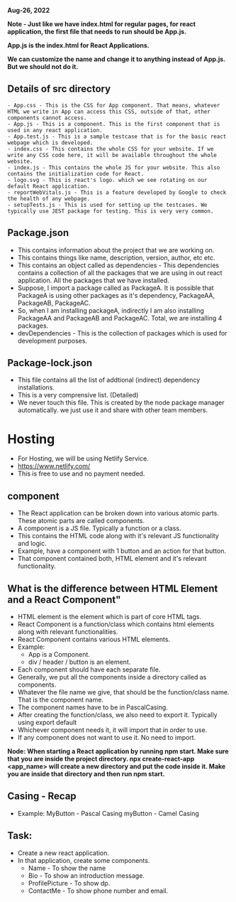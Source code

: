  **Aug-26, 2022**

**Note - Just like we have index.html for regular pages, for react application, the first file that needs to run should be App.js.**

**App.js is the index.html for React Applications.**

**We can customize the name and change it to anything instead of App.js. But we should not do it.**

## Details of src directory
    - App.css - This is the CSS for App component. That means, whatever HTML we write in App can access this CSS, outside of that, other components cannot access.
    - App.js - This is a component. This is the first component that is used in any react application.
    - App.test.js - This is a sample testcase that is for the basic react webpage which is developed.
    - index.css - This contains the whole CSS for your website. If we write any CSS code here, it will be available throughout the whole website.
    - index.js - This contains the whole JS for your website. This also contains the initialization code for React.
    - logo.svg - This is react's logo. which we see rotating on our default React application.
    - reportWebVitals.js - This is a feature developed by Google to check the health of any webpage.
    - setupTests.js - This is used for setting up the testcases. We typically use JEST package for testing. This is very very common.

## Package.json
- This contains information about the project that we are working on.
- This contains things like name, description, version, author, etc etc.
- This contains an object called as dependencies - This dependencies contains a collection of all the packages that we are using in out react application. All the packages that we have installed.
- Suppose, I import a package called as PackageA. It is possible that PackageA is using other packages as it's dependency, PackageAA, PackageAB, PackageAC.
- So, when I am installing packageA, indirectly I am also installing PackageAA and PackageAB and PackageAC. Total, we are installing 4 packages.
- devDependencies - This is the collection of packages which is used for development purposes.

## Package-lock.json
- This file contains all the list of addtional (indirect) dependency installations.
- This is a very comprensive list. (Detailed)
- We never touch this file. This is created by the node package manager automatically. we just use it and share with other team members.

# Hosting
- For Hosting, we will be using Netlify Service.
- https://www.netlify.com/
- This is free to use and no payment needed.

## component 
- The React application can be broken down into various atomic parts. These atomic parts are called components.
- A component is a JS file. Typically a function or a class.
- This contains the HTML code along with it's relevant JS functionality and logic.
- Example, have a component with 1 button and an action for that button.
- That component contained both, HTML element and it's relevant functionality.

## What is the difference between HTML Element and a React Component"
- HTML element is the element which is part of core HTML tags.
- React Component is a function/class which contains html elements along with relevant functionalities.
- React Component contains various HTML elements. 
- Example:
    - App is a Component.
    - div / header / button is an element.
- Each component should have each separate file.
- Generally, we put all the components inside a directory called as components.
- Whatever the file name we give, that should be the function/class name. That is the component name.
- The component names have to be in PascalCasing.
- After creating the function/class, we also need to export it. Typically using export default <ComponentName>
- Whichever component needs it, it will import that in order to use.
- If any component does not want to use it. No need to import.

**Node: When starting a React application by running npm start. Make sure that you are inside the project directory. npx create-react-app <app_name> will create a new directory and put the code inside it. Make you are inside that directory and then run npm start.**

## Casing - Recap
- Example:
MyButton - Pascal Casing
myButton - Camel Casing

## Task:
- Create a new react application.
- In that application, create some components.
    - Name - To show the name
    - Bio - To show an introduction message.
    - ProfilePicture - To show dp.
    - ContactMe - To show phone number and email.

